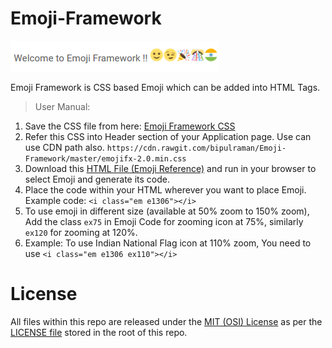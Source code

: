# Emoji-Framework
![Emoji Icons](https://raw.githubusercontent.com/bipulraman/Emoji-Framework/master/Img/sample.png)

Emoji Framework is CSS based Emoji which can be added into HTML Tags. 
> User Manual:

1. Save the CSS file from here: [Emoji Framework CSS](https://cdn.rawgit.com/bipulraman/Emoji-Framework/master/emojifx-2.0.min.css)
2. Refer this CSS into Header section of your Application page. Use can use CDN path also. 
`https://cdn.rawgit.com/bipulraman/Emoji-Framework/master/emojifx-2.0.min.css`
3. Download this [HTML File (Emoji Reference)](https://raw.githubusercontent.com/bipulraman/Emoji-Framework/master/Emoji_Reference-2.0.html) and run in your browser to select Emoji and generate its code. 
4. Place the code within your HTML wherever you want to place Emoji. Example code: `<i class="em e1306"></i>`
5. To use emoji in different size (available at 50% zoom to 150% zoom), Add the class `ex75` in Emoji Code for zooming icon at 75%, similarly `ex120` for zooming at 120%. 
6. Example: To use Indian National Flag icon at 110% zoom, You need to use `<i class="em e1306 ex110"></i>`

# License
All files within this repo are released under the [MIT (OSI) License]( https://en.wikipedia.org/wiki/MIT_License) as per the [LICENSE file](./LICENSE) stored in the root of this repo. 
